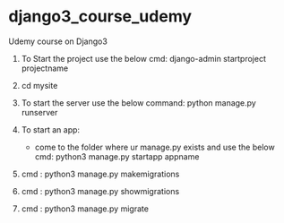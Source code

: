 # django3_course_udemy
Udemy course on Django3

1) To Start the project use the below cmd:
	django-admin startproject projectname
	
2) cd mysite

3) To start the server use the below command:
	python manage.py runserver
	
4) To start an app:
	- come to the folder where ur manage.py exists and use the below cmd:
	python3 manage.py startapp appname
	
5) cmd : python3 manage.py makemigrations

6) cmd : python3 manage.py showmigrations

7) cmd : python3 manage.py migrate
